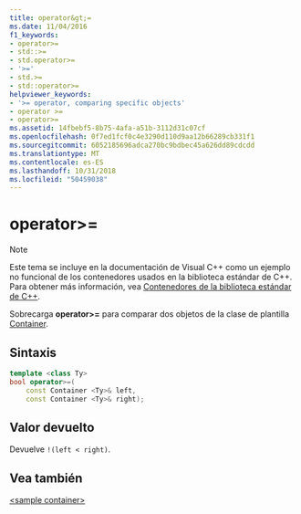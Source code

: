 ```yaml
---
title: operator&gt;=
ms.date: 11/04/2016
f1_keywords:
- operator>=
- std::>=
- std.operator>=
- '>='
- std.>=
- std::operator>=
helpviewer_keywords:
- '>= operator, comparing specific objects'
- operator >=
- operator>=
ms.assetid: 14fbebf5-8b75-4afa-a51b-3112d31c07cf
ms.openlocfilehash: 0f7ed1fcf0c4e3290d110d9aa12b66289cb331f1
ms.sourcegitcommit: 6052185696adca270bc9bdbec45a626dd89cdcdd
ms.translationtype: MT
ms.contentlocale: es-ES
ms.lasthandoff: 10/31/2018
ms.locfileid: "50459038"
---
```

# <a name="operatorgt"></a>operator&gt;=

> [!NOTE]
> Este tema se incluye en la documentación de Visual C++ como un ejemplo no funcional de los contenedores usados en la biblioteca estándar de C++. Para obtener más información, vea [Contenedores de la biblioteca estándar de C++](../standard-library/stl-containers.md).

Sobrecarga **operator>=** para comparar dos objetos de la clase de plantilla [Container](../standard-library/sample-container-class.md).

## <a name="syntax"></a>Sintaxis

```cpp
template <class Ty>
bool operator>=(
    const Container <Ty>& left,
    const Container <Ty>& right);
```

## <a name="return-value"></a>Valor devuelto

Devuelve `!(left < right)`.

## <a name="see-also"></a>Vea también

[\<sample container>](../standard-library/sample-container.md)<br/>
